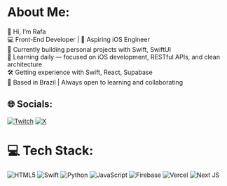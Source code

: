 # About Me:
👋 Hi, I’m Rafa<br>💻 Front-End Developer | 📱 Aspiring iOS Engineer<br>🚀 Currently building personal projects with Swift, SwiftUI<br>🌱 Learning daily — focused on iOS development, RESTful APIs, and clean architecture<br>🛠️ Getting experience with Swift, React, Supabase<br>📍 Based in Brazil | Always open to learning and collaborating


## 🌐 Socials:
[![Twitch](https://img.shields.io/badge/Twitch-%239146FF.svg?logo=Twitch&logoColor=white)](https://twitch.tv/whosrafa_) [![X](https://img.shields.io/badge/X-black.svg?logo=X&logoColor=white)](https://x.com/idekrafa_) 

# 💻 Tech Stack:
![HTML5](https://img.shields.io/badge/html5-%23E34F26.svg?style=for-the-badge&logo=html5&logoColor=white) ![Swift](https://img.shields.io/badge/swift-F54A2A?style=for-the-badge&logo=swift&logoColor=white) ![Python](https://img.shields.io/badge/python-3670A0?style=for-the-badge&logo=python&logoColor=ffdd54) ![JavaScript](https://img.shields.io/badge/javascript-%23323330.svg?style=for-the-badge&logo=javascript&logoColor=%23F7DF1E) ![Firebase](https://img.shields.io/badge/firebase-%23039BE5.svg?style=for-the-badge&logo=firebase) ![Vercel](https://img.shields.io/badge/vercel-%23000000.svg?style=for-the-badge&logo=vercel&logoColor=white) ![Next JS](https://img.shields.io/badge/Next-black?style=for-the-badge&logo=next.js&logoColor=white)

<!--
# 📊 GitHub Stats:
![](https://github-readme-stats.vercel.app/api?username=idekrafa&theme=dark&hide_border=false&include_all_commits=true&count_private=false)<br/>
![](https://nirzak-streak-stats.vercel.app/?user=idekrafa&theme=dark&hide_border=false)<br/>
![](https://github-readme-stats.vercel.app/api/top-langs/?username=idekrafa&theme=dark&hide_border=false&include_all_commits=true&count_private=false&layout=compact)

### ✍️ Random Dev Quote
![](https://quotes-github-readme.vercel.app/api?type=horizontal&theme=radical)

### 🔝 Top Contributed Repo
![](https://github-contributor-stats.vercel.app/api?username=idekrafa&limit=5&theme=dark&combine_all_yearly_contributions=true)

---
[![](https://visitcount.itsvg.in/api?id=idekrafa&icon=0&color=0)](https://visitcount.itsvg.in)

 Proudly created with GPRM ( https://gprm.itsvg.in ) -->
